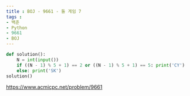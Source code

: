 ```yaml
---
title : BOJ - 9661 - 돌 게임 7
tags :
- 백준
- Python
- 9661
- BOJ
---
```


```python
def solution():
    N = int(input())
    if ((N - 1) % 5 + 1) == 2 or ((N - 1) % 5 + 1) == 5: print('CY')
    else: print('SK')
solution()
```

https://www.acmicpc.net/problem/9661